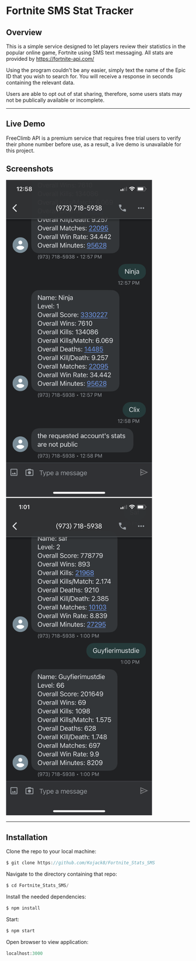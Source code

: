 # Fortnite SMS Stat Tracker

## Overview
This is a simple service designed to let players review their statistics in the 
popular online game, Fortnite using SMS text messaging. All stats are provided 
by https://fortnite-api.com/

Using the program couldn't be any easier, simply text the name of the Epic ID 
that you wish to search for. You will receive a response in seconds containing 
the relevant data.

Users are able to opt out of stat sharing, therefore, some users stats may not 
be publically available or incomplete.

***
## Live Demo

FreeClimb API is a premium service that requires free trial users to verify their 
phone number before use, as a result, a live demo is unavailable for this project.




## Screenshots 

<img src="./static/IMG_1291.PNG" width="400">
<img src="./static/IMG_1292.PNG" width="400">





***
## Installation 

Clone the repo to your local machine: 
```js
$ git clone https://github.com/Kojack8/Fortnite_Stats_SMS
```
Navigate to the directory containing that repo:
```js
$ cd Fortnite_Stats_SMS/
```
Install the needed dependencies:
```js
$ npm install
```
Start:
```js
$ npm start
```
Open browser to view application:
```js
localhost:3000
```